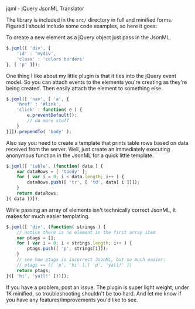jqml - jQuery JsonML Translator

The library is included in the `src/` directory in full and minified forms.
Figured I should include some code examples, so here it goes:

To create a new element as a jQuery object just pass in the JsonML.

```javascript
$.jqml([ 'div', {
	'id' : 'mydiv',
	'class' : 'colors borders'
}, [ 'p' ]]);
```

One thing I like about my little plugin is that it ties into the jQuery event model.
So you can attach events to the elements you're creating as they're being created.
Then easily attach the element to something else.

```javascript
$.jqml([ 'nav', [ 'a', {
	'href' : '#link',
	'click' : function( e ) {
		e.preventDefault();
		// do more stuff
	}
}]]).prependTo( 'body' );
```

Also say you need to create a template that prints table rows based on data received from the server.
Well, just create an immediately executing anonymous function in the JsonML for a quick little template.

```javascript
$.jqml([ 'table', (function( data ) {
	var dataRows = [ 'tbody' ];
	for ( var i = 0; i < data.length; i++ ) {
		dataRows.push([ 'tr', [ 'td', data[ i ]]]);
	}
	return dataRows;
}( data ))]);
```

While passing an array of elements isn't technically correct JsonML, it makes for much easier templating.

```javascript
$.jqml([ 'div', (function( strings ) {
	// notice there is no element in the first array item
	var ptags = [];
	for ( var i = 0; i < strings.length; i++ ) {
		ptags.push([ 'p', strings[i]]);
	}
	// see how ptags is incorrect JsonML, but so much easier:
	// ptags == [[ 'p', 'hi' ],[ 'p', 'yall!' ]]
	return ptags;
}([ 'hi', 'yall!' ]))]);
```

If you have a problem, post an issue.
The plugin is super light weight, under 1K minified, so troubleshooting shouldn't be too hard.
And let me know if you have any features/improvements you'd like to see.
